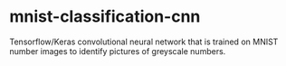 # mnist-classification-cnn
Tensorflow/Keras convolutional neural network that is trained on MNIST number images to identify pictures of greyscale numbers.
